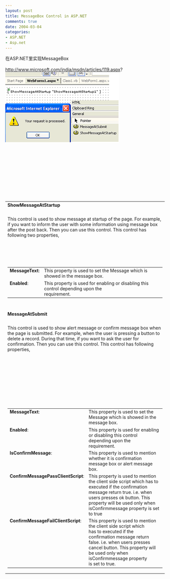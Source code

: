 ```yaml
---
layout: post
title: MessageBox Control in ASP.NET
comments: true
date: 2004-03-04
categories:
- ASP.NET
- Asp.net
---
```


<p>在ASP.NET里实现MessageBox<br /><a href="http://www.microsoft.com/india/msdn/articles/119.aspx"><br />http://www.microsoft.com/india/msdn/articles/119.aspx</a>?<br /><img style="border: 0px;" src="/images/hbz_images/977dece2-f702-4e70-8c7c-13638de26e08.gif" border="0" alt=""></p>
<table style="BORDER-COLLAPSE: collapse" border="0" cellspacing="0" cellpadding="0" width="100%" bordercolor="#111111"><tbody>
<tr><td class="midlle" align="left"><strong>ShowMessageAtStartup</strong></td></tr>
<tr><td class="midlle" align="left"> </td></tr>
<tr><td class="midlle" align="left">This control is used to show message at startup of the page. For example, if you want to inform the user with some information using message box after the post back. Then you can use this control. This control has following two properties,</td></tr>
<tr><td class="midlle" align="left"> </td></tr>
<tr>
<td class="midlle">
<table border="0" cellspacing="2" cellpadding="2" width="100%">
<br /><tbody>
<br /><tr>
<br /><td class="midlle" width="15%" align="left" valign="top">
<strong>MessageText</strong>:</td>
<td class="midlle" width="85%" align="left">This property is used to set the Message which is showed in the message box.</td>
</tr>
<tr>
<td class="midlle" align="left" valign="top">
<strong>Enabled</strong>:</td>
<td class="midlle" align="left">This property is used for enabling or disabling this control depending upon the<br />requirement.</td>
</tr>
</tbody>
</table>
<p></p>
</td>
<br />
</tr>
<br /><tr><td class="midlle" align="left"> </td></tr>
<br /><tr><td class="midlle" align="left"><strong>MessageAtSubmit</strong></td></tr>
<br /><tr><td class="midlle" align="left"> </td></tr>
<br /><tr><td class="midlle" align="left">This control is used to show alert message or confirm message box when the page is submitted. For example, when the user is pressing a button to delete a record. During that time, if you want to ask the user for confirmation. Then you can use this control. This control has following properties,</td></tr>
<br /><tr><td class="midlle" align="left"> </td></tr>
<br /><tr>
<td class="midlle">
<table border="0" cellspacing="2" cellpadding="2" width="100%">
<br /><tbody>
<br /><tr>
<br /><td class="midlle" width="30%" align="left" valign="top">
<strong>MessageText</strong>:</td>
<td class="midlle" width="70%" align="left">This property is used to set the Message which is showed in the message box.</td>
</tr>
<br /><tr>
<td class="midlle" align="left" valign="top">
<strong>Enabled</strong>:</td>
<td class="midlle" align="left">This property is used for enabling or disabling this control depending upon the<br />requirement.</td>
</tr>
<br /><tr>
<td class="midlle" align="left" valign="top">
<strong>IsConfirmMessage</strong>:</td>
<td class="midlle" align="left">This property is used to mention whether it is confirmation message box or alert message box.</td>
</tr>
<br /><tr>
<td class="midlle" align="left" valign="top">
<strong>ConfirmMessagePassClientScript</strong>:</td>
<td class="midlle" align="left">This property is used to mention the client side script which has to executed if the confirmation message return true. i.e. when users presses ok button. This property will be used only when isConfirmmessage property is set to true</td>
</tr>
<br /><tr>
<td class="midlle" align="left" valign="top">
<strong>ConfirmMessageFailClientScript</strong>:</td>
<td class="midlle" align="left">This property is used to mention the client side script which<br />has to executed if the confirmation message return false. i.e. when users presses<br />cancel button. This property will be used only when isConfirmmessage property<br />is set to true.</td>
</tr>
<br />
</tbody>
</table>
<p></p>
</td>
<br />
</tr>
<br />
</tbody></table>
